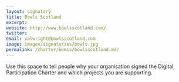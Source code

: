 ```yaml
---
layout: signatory
title: Bowls Scotland
excerpt: 
website: http://www.bowlsscotland.com/
twitter: 
email: valwright@bowlsscotland.com
image: images/signatories/bowls.jpg
permalink: /charter/bemis/bowlsscotland.md/
---
```



Use this space to tell people why your organisation signed the Digital Participation Charter and which projects you are supporting.
